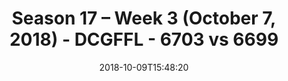 ---
title: Season 17 – Week 3 (October 7, 2018) - DCGFFL - 6703 vs 6699
teams_score:
- team: 6703
  score:
- team: 6699
  score: 12
mvp: T. Robosan (Purple), N. Kasparek (Pink)
game-ball: Not Attributed
sportsperson: J. DeHanis (Purple); S. Shaginaw (Pink)
season: 17
week: 3
date: '2018-10-09T15:48:20'
pageid: season-17-week-3-october-7-2018-6703-vs-6699
---